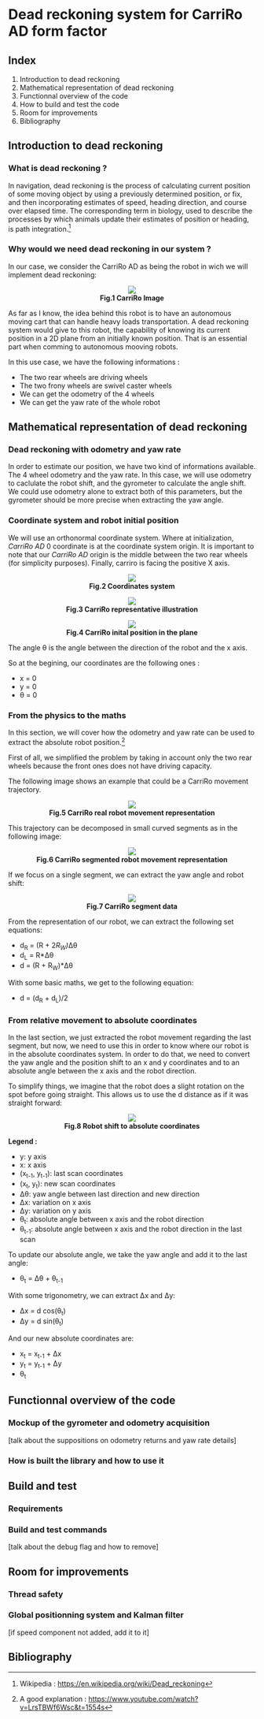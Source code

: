 # Dead reckoning system for CarriRo AD form factor

## Index

1. Introduction to dead reckoning
1. Mathematical representation of dead reckoning
1. Functionnal overview of the code
1. How to build and test the code
1. Room for improvements
1. Bibliography

## Introduction to dead reckoning

### What is dead reckoning ?

In navigation, dead reckoning is the process of calculating current position of some moving object by using a previously determined position, or fix, and then incorporating estimates of speed, heading direction, and course over elapsed time. The corresponding term in biology, used to describe the processes by which animals update their estimates of position or heading, is path integration.[^1]

### Why would we need dead reckoning in our system ?

In our case, we consider the CarriRo AD as being the robot in wich we will implement dead reckoning:

<p align="center">
  <img src="./Images/CarriRo.jpeg" />
  <br>
  <b>Fig.1 CarriRo Image</b>
</p>

As far as I know, the idea behind this robot is to have an autonomous moving cart that can handle heavy loads transportation. A dead reckoning system would give to this robot, the capability of knowing its current position in a 2D plane from an initially known position. That is an essential part when comming to autonomous mooving robots.

In this use case, we have the following informations :
- The two rear wheels are driving wheels
- The two frony wheels are swivel caster wheels
- We can get the odometry of the 4 wheels
- We can get the yaw rate of the whole robot

## Mathematical representation of dead reckoning

### Dead reckoning with odometry and yaw rate

In order to estimate our position, we have two kind of informations available. The 4 wheel odometry and the yaw rate. In this case, we will use odometry to caclulate the robot shift, and the gyrometer to calculate the angle shift. We could use odometry alone to extract both of this parameters, but the gyrometer should be more precise when extracting the yaw angle.

### Coordinate system and robot initial position

We will use an orthonormal coordinate system. Where at initialization, *CarriRo AD* 0 coordinate is at the coordinate system origin. It is important to note that our *CarriRo AD* origin is the middle between the two rear wheels (for simplicity purposes). Finally, carriro is facing the positive X axis.

<p align="center">
  <img src="./Images/coordinates.png" />
  <br>
  <b>Fig.2 Coordinates system</b>
</p>

<p align="center">
  <img src="./Images/CarriRo_mockup.png" />
  <br>
  <b>Fig.3 CarriRo representative illustration</b>
</p>

<p align="center">
  <img src="./Images/CarriRo_initial_position.png" />
  <br>
  <b>Fig.4 CarriRo inital position in the plane</b>
</p>

The angle &#952; is the angle between the direction of the robot and the x axis.

So at the begining, our coordinates are the following ones :
- x = 0
- y = 0
- &#952; = 0

### From the physics to the maths

In this section, we will cover how the odometry and yaw rate can be used to extract the absolute robot position.[^2]

First of all, we simplified the problem by taking in account only the two rear wheels because the front ones does not have driving capacity.

The following image shows an example that could be a CarriRo movement trajectory.

<p align="center">
  <img src="./Images/real_robot_movement.png" />
  <br>
  <b>Fig.5 CarriRo real robot movement representation</b>
</p>

This trajectory can be decomposed in small curved segments as in the following image:

<p align="center">
  <img src="./Images/segmented_robot_movement.png" />
  <br>
  <b>Fig.6 CarriRo segmented robot movement representation</b>
</p>

If we focus on a single segment, we can extract the yaw angle and robot shift:

<p align="center">
  <img src="./Images/shift_extraction.png" />
  <br>
  <b>Fig.7 CarriRo segment data</b>
</p>

From the representation of our robot, we can extract the following set equations:

- d<sub>R</sub> = (R + 2*R<sub>W</sub>)*&Delta;&theta;
- d<sub>L</sub> = R*&Delta;&theta;
- d = (R + R<sub>W</sub>)*&Delta;&theta;

With some basic maths, we get to the following equation:
- d = (d<sub>R</sub> + d<sub>L</sub>)/2

### From relative movement to absolute coordinates

In the last section, we just extracted the robot movement regarding the last segment, but now, we need to use this in order to know where our robot is in the absolute coordinates system. In order to do that, we need to convert the yaw angle and the position shift to an x and y coordinates and to an absolute angle between the x axis and the robot direction.

To simplify things, we imagine that the robot does a slight rotation on the spot before going straight. This allows us to use the d distance as if it was straight forward:

<p align="center">
  <img src="./Images/robot_shift_absolute_coordinates.png" />
  <br>
  <b>Fig.8 Robot shift to absolute coordinates</b>
</p>

**Legend :**
- y: y axis
- x: x axis
- (x<sub>t-1</sub>, y<sub>t-1</sub>): last scan coordinates
- (x<sub>t</sub>, y<sub>t</sub>): new scan coordinates
- &Delta;&theta;: yaw angle between last direction and new direction
- &Delta;x: variation on x axis
- &Delta;y: variation on y axis
- &theta;<sub>t</sub>: absolute angle between x axis and the robot direction
- &theta;<sub>t-1</sub>: absolute angle between x axis and the robot direction in the last scan

To update our absolute angle, we take the yaw angle and add it to the last angle:
- &theta;<sub>t</sub> = &Delta;&theta; + &theta;<sub>t-1</sub>

With some trigonometry, we can extract &Delta;x and &Delta;y:
- &Delta;x = d cos(&theta;<sub>t</sub>)
- &Delta;y = d sin(&theta;<sub>t</sub>)

And our new absolute coordinates are:
- x<sub>t</sub> = x<sub>t-1</sub> + &Delta;x
- y<sub>t</sub> = y<sub>t-1</sub> + &Delta;y
- &theta;<sub>t</sub>

## Functionnal overview of the code

### Mockup of the gyrometer and odometry acquisition

[talk about the suppositions on odometry returns and yaw rate details]

### How is built the library and how to use it

## Build and test

### Requirements

### Build and test commands

[talk about the debug flag and how to remove]

## Room for improvements

### Thread safety

### Global positionning system and Kalman filter

[if speed component not added, add it to it]

## Bibliography

[^1]: Wikipedia : https://en.wikipedia.org/wiki/Dead_reckoning
[^2]: A good explanation : https://www.youtube.com/watch?v=LrsTBWf6Wsc&t=1554s
